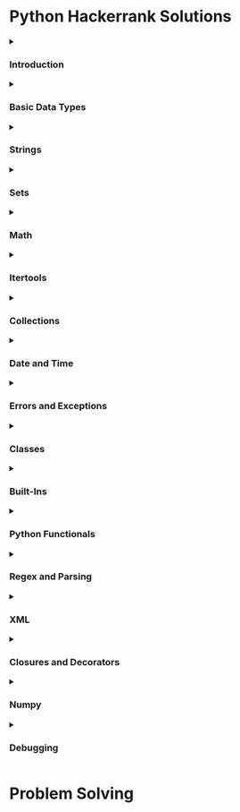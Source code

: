 # Python Hackerrank Solutions

<details><summary><h3>Introduction</h3></summary>
    
- [x] [Say "Hello, World!" With Python](https://github.com/Kevin-Lago/python-hackerrank-solutions/tree/main/src/introduction/say_hello_world_in_python)
- [x] [Python If-Else](https://github.com/Kevin-Lago/python-hackerrank-solutions/tree/main/src/introduction/python_if_else)
- [x] [Arithmetic Operators](https://github.com/Kevin-Lago/python-hackerrank-solutions/tree/main/src/introduction/arithmetic_operators)
- [x] [Python: Division](https://github.com/Kevin-Lago/python-hackerrank-solutions/tree/main/src/introduction/python_division)
- [x] [Loops](https://github.com/Kevin-Lago/python-hackerrank-solutions/tree/main/src/introduction/loops)
- [x] [Write a Function](https://github.com/Kevin-Lago/python-hackerrank-solutions/tree/main/src/introduction/write_a_function)
- [x] [Print Function](https://github.com/Kevin-Lago/python-hackerrank-solutions/tree/main/src/introduction/print_function)
</details>

<details><summary><h3>Basic Data Types</h3></summary>

- [x] [List Comprehensions](https://github.com/Kevin-Lago/python-hackerrank-solutions/tree/main/src/basic_data_types/list_comprehesions)
- [x] [Find the Runner-Up Score!](https://github.com/Kevin-Lago/python-hackerrank-solutions/tree/main/src/basic_data_types/find_the_runner_up_score)
- [ ] [Nested Lists](https://github.com/Kevin-Lago/python-hackerrank-solutions/tree/main/src/basic_data_types/nested_lists)
- [ ] [Finding the Percentage](https://github.com/Kevin-Lago/python-hackerrank-solutions/tree/main/src/basic_data_types/finding_the_percentage)
- [x] [Lists](https://github.com/Kevin-Lago/python-hackerrank-solutions/tree/main/src/basic_data_types/lists)
- [ ] [Tuples](https://github.com/Kevin-Lago/python-hackerrank-solutions/tree/main/src/basic_data_types/tuples)
</details>

<details><summary><h3>Strings</h3></summary>

- [x] [sWAP cASE](https://github.com/Kevin-Lago/python-hackerrank-solutions/tree/main/src/strings/swap_case)
- [x] [String Split and Join](https://github.com/Kevin-Lago/python-hackerrank-solutions/tree/main/src/strings/string_split_and_join)
- [x] [What's Your Name](https://github.com/Kevin-Lago/python-hackerrank-solutions/tree/main/src/strings/whats_your_name)
- [x] [Mutations](https://github.com/Kevin-Lago/python-hackerrank-solutions/tree/main/src/strings/mutations)
- [x] [Find a String](https://github.com/Kevin-Lago/python-hackerrank-solutions/tree/main/src/strings/find_a_string)
- [x] [String Validators](https://github.com/Kevin-Lago/python-hackerrank-solutions/tree/main/src/strings/string_validators)
- [x] [Text Alignment](https://github.com/Kevin-Lago/python-hackerrank-solutions/tree/main/src/strings/text_alignment)
- [x] [Text Wrap](https://github.com/Kevin-Lago/python-hackerrank-solutions/tree/main/src/strings/text_wrap)
- [ ] [Designer Door Mat](https://github.com/Kevin-Lago/python-hackerrank-solutions/tree/main/src/strings/designer_door_mat)
- [ ] [Alphabet Rangoli](https://github.com/Kevin-Lago/python-hackerrank-solutions/tree/main/src/strings/alphabet_rangoli)
- [x] [Capitalize!](https://github.com/Kevin-Lago/python-hackerrank-solutions/tree/main/src/strings/capitalize)
- [ ] [String Formatting](https://github.com/Kevin-Lago/python-hackerrank-solutions/tree/main/src/strings/string_formatting)
- [ ] [The Minion Game](https://github.com/Kevin-Lago/python-hackerrank-solutions/tree/main/src/strings/the_minion_game)
- [ ] [Merge The Tools!](https://github.com/Kevin-Lago/python-hackerrank-solutions/tree/main/src/strings/merge_the_tools)
</details>

<details><summary><h3>Sets</h3></summary>

- [ ] [Introduction to Sets](https://github.com/Kevin-Lago/python-hackerrank-solutions/tree/main/src/sets/introduction_to_sets)
- [ ] [No Idea!](https://github.com/Kevin-Lago/python-hackerrank-solutions/tree/main/src/sets/no_idea)
- [ ] [Symmetric Difference](https://github.com/Kevin-Lago/python-hackerrank-solutions/tree/main/src/sets/symmetric_difference)
- [ ] [Set ,add()](https://github.com/Kevin-Lago/python-hackerrank-solutions/tree/main/src/sets/set_add)
- [ ] [Set .discard(), .remove() & .pop()](https://github.com/Kevin-Lago/python-hackerrank-solutions/tree/main/src/sets/set_discard_remove_and_pop)
- [ ] [Set .union() Operation](https://github.com/Kevin-Lago/python-hackerrank-solutions/tree/main/src/sets/set_union_operation)
- [ ] [Set .intersection() Operation](https://github.com/Kevin-Lago/python-hackerrank-solutions/tree/main/src/sets/set_intersection_operation)
- [ ] [Set .difference() Operation](https://github.com/Kevin-Lago/python-hackerrank-solutions/tree/main/src/sets/set_difference_operation)
- [ ] [Set .symmetric_difference() Operation](https://github.com/Kevin-Lago/python-hackerrank-solutions/tree/main/src/sets/set_symmetric_difference_operation)
- [ ] [Set Mutations](https://github.com/Kevin-Lago/python-hackerrank-solutions/tree/main/src/sets/set_mutations)
- [ ] [The Captain's Room](https://github.com/Kevin-Lago/python-hackerrank-solutions/tree/main/src/sets/the_captains_room)
- [ ] [Check Subset](https://github.com/Kevin-Lago/python-hackerrank-solutions/tree/main/src/sets/check_subset)
- [ ] [Check Strict Superset](https://github.com/Kevin-Lago/python-hackerrank-solutions/tree/main/src/sets/check_strict_superset)
</details>

<details><summary><h3>Math</h3></summary>

- [ ] [Polar Coordinates](https://github.com/Kevin-Lago/python-hackerrank-solutions/tree/main/src/math/polar_coordinates)
- [ ] [Find Angle MBC](https://github.com/Kevin-Lago/python-hackerrank-solutions/tree/main/src/math/find_angle_mbc)
- [ ] [Triangle Quest 2](https://github.com/Kevin-Lago/python-hackerrank-solutions/tree/main/src/math/triangle_quest_2)
- [ ] [Mod Divmod](https://github.com/Kevin-Lago/python-hackerrank-solutions/tree/main/src/math/mod_divmod)
- [ ] [Power - Mod Power](https://github.com/Kevin-Lago/python-hackerrank-solutions/tree/main/src/math/power_mod_power)
- [ ] [Integers Come In All Sizes](https://github.com/Kevin-Lago/python-hackerrank-solutions/tree/main/src/math/integers_come_in_all_sizes)
</details>

<details><summary><h3>Itertools</h3></summary>

- [ ] [itertools.product()](https://github.com/Kevin-Lago/python-hackerrank-solutions/tree/main/src/itertools/itertools_product)
- [ ] [itertools.permutations()](https://github.com/Kevin-Lago/python-hackerrank-solutions/tree/main/src/itertools/itertools_permutations)
- [ ] [itertools.combinations()](https://github.com/Kevin-Lago/python-hackerrank-solutions/tree/main/src/itertools/itertools_combinations)
- [ ] [itertools.combinations_with_replacement()](https://github.com/Kevin-Lago/python-hackerrank-solutions/tree/main/src/itertools/itertools_combinations_with_replacements)
- [ ] [Compress the String!](https://github.com/Kevin-Lago/python-hackerrank-solutions/tree/main/src/itertools/compress_the_string)
- [ ] [Iterables and Iterators](https://github.com/Kevin-Lago/python-hackerrank-solutions/tree/main/src/itertools/iterables_and_iterators)
- [ ] [Maximize It!](https://github.com/Kevin-Lago/python-hackerrank-solutions/tree/main/src/itertools/maximize_it)
</details>

<details><summary><h3>Collections</h3></summary>

- [ ] [collections.Counter()](https://github.com/Kevin-Lago/python-hackerrank-solutions/tree/main/src/collections/collections_counter)
- [ ] [DefaultDict Tutorial](https://github.com/Kevin-Lago/python-hackerrank-solutions/tree/main/src/collections/defaultdict_tutorial)
- [ ] [Collections.namedtuple()](https://github.com/Kevin-Lago/python-hackerrank-solutions/tree/main/src/collections/collections_namedtuple)
- [ ] [Collections.OrderedDict()](https://github.com/Kevin-Lago/python-hackerrank-solutions/tree/main/src/collections/collections_ordereddict)
- [ ] [Word Order](https://github.com/Kevin-Lago/python-hackerrank-solutions/tree/main/src/collections/word_order)
- [ ] [Collections.deque()](https://github.com/Kevin-Lago/python-hackerrank-solutions/tree/main/src/collections/collections_deque)
- [ ] [Company Logo](https://github.com/Kevin-Lago/python-hackerrank-solutions/tree/main/src/collections/company_logo)
- [ ] [Piling Up!](https://github.com/Kevin-Lago/python-hackerrank-solutions/tree/main/src/collections/piling_up)
</details>

<details><summary><h3>Date and Time</h3></summary>

- [ ] [Calendar Module](https://github.com/Kevin-Lago/python-hackerrank-solutions/tree/main/src/date_and_time/calendar_module)
- [ ] [Time Delta](https://github.com/Kevin-Lago/python-hackerrank-solutions/tree/main/src/date_and_time/time_delta)
</details>

<details><summary><h3>Errors and Exceptions</h3></summary>

- [ ] [Exceptions](https://github.com/Kevin-Lago/python-hackerrank-solutions/tree/main/src/errors_and_exceptions/exceptions)
- [ ] [Incorrect Regex](https://github.com/Kevin-Lago/python-hackerrank-solutions/tree/main/src/errors_and_exceptions/incorrect_regex)
</details>

<details><summary><h3>Classes</h3></summary>

- [ ] [Classes: Dealing With Complex Numbers](https://github.com/Kevin-Lago/python-hackerrank-solutions/tree/main/src/classes/classes_dealing_with_complex_numbers)
- [ ] [Class 2 - Find the Torsional Angle](https://github.com/Kevin-Lago/python-hackerrank-solutions/tree/main/src/classes/class_2_find_the_torsional_angle)
</details>

<details><summary><h3>Built-Ins</h3></summary>

- [ ] [Zipped!](https://github.com/Kevin-Lago/python-hackerrank-solutions/tree/main/src/built_ins/zipped)
- [ ] [Input()](https://github.com/Kevin-Lago/python-hackerrank-solutions/tree/main/src/built_ins/input)
- [ ] [Python Evaluation](https://github.com/Kevin-Lago/python-hackerrank-solutions/tree/main/src/built_ins/python_evaluation)
- [ ] [Athlete Sort](https://github.com/Kevin-Lago/python-hackerrank-solutions/tree/main/src/built_ins/athlete_sort)
- [ ] [Any or All](https://github.com/Kevin-Lago/python-hackerrank-solutions/tree/main/src/built_ins/any_or_all)
- [ ] [ginortS](https://github.com/Kevin-Lago/python-hackerrank-solutions/tree/main/src/built_ins/ginorts)
</details>

<details><summary><h3>Python Functionals</h3></summary>

- [ ] [Map and Lambda Function](https://github.com/Kevin-Lago/python-hackerrank-solutions/tree/main/src/python_functionals/map_and_lambda_function)
- [ ] [Validating Email Addresses With a Filter](https://github.com/Kevin-Lago/python-hackerrank-solutions/tree/main/src/python_functionals/validating_email_addresses_with_a_filter)
- [ ] [Reduce Function](https://github.com/Kevin-Lago/python-hackerrank-solutions/tree/main/src/python_functionals/reduce_function)
</details>

<details><summary><h3>Regex and Parsing</h3></summary>

- [ ] [Detect Floating Point Number](https://github.com/Kevin-Lago/python-hackerrank-solutions/tree/main/src/regex_and_parsing/detect_floating_point_number)
- [ ] [Re.split()](https://github.com/Kevin-Lago/python-hackerrank-solutions/tree/main/src/regex_and_parsing/re_split)
- [ ] [Group(), Groups() & GroupDict()](https://github.com/Kevin-Lago/python-hackerrank-solutions/tree/main/src/regex_and_parsing/group_groups_and_groupdict)
- [ ] [Re.findall() & Re.finditer()](https://github.com/Kevin-Lago/python-hackerrank-solutions/tree/main/src/regex_and_parsing/re_findall_and_re_finditer)
- [ ] [Re.start() & Re.end()](https://github.com/Kevin-Lago/python-hackerrank-solutions/tree/main/src/regex_and_parsing/re_start_and_re_end)
- [ ] [Regex Substitution](https://github.com/Kevin-Lago/python-hackerrank-solutions/tree/main/src/regex_and_parsing/regex_substitution)
- [ ] [Validating Roman Numerals](https://github.com/Kevin-Lago/python-hackerrank-solutions/tree/main/src/regex_and_parsing/validating_roman_numerals)
- [ ] [Validating phone numbers](https://github.com/Kevin-Lago/python-hackerrank-solutions/tree/main/src/regex_and_parsing/validating_phone_numbers)
- [ ] [Validating and Parsing Email Addresses](https://github.com/Kevin-Lago/python-hackerrank-solutions/tree/main/src/regex_and_parsing/validating_and_parsing_email_addresses)
- [ ] [Hex Color Code](https://github.com/Kevin-Lago/python-hackerrank-solutions/tree/main/src/regex_and_parsing/hex_color_code)
- [ ] [HTML Parser - Part 1](https://github.com/Kevin-Lago/python-hackerrank-solutions/tree/main/src/regex_and_parsing/html_parser_part_1)
- [ ] [HTML Parser - Part 2](https://github.com/Kevin-Lago/python-hackerrank-solutions/tree/main/src/regex_and_parsing/html_parser_part_2)
- [ ] [Detect HTML Tags, Attributes and Attribute Values](https://github.com/Kevin-Lago/python-hackerrank-solutions/tree/main/src/regex_and_parsing/detect_html_tags_attributes_and_attribute_values)
- [ ] [Validating UID](https://github.com/Kevin-Lago/python-hackerrank-solutions/tree/main/src/regex_and_parsing/validating_uid)
- [ ] [Validating Credit Card Numbers](https://github.com/Kevin-Lago/python-hackerrank-solutions/tree/main/src/regex_and_parsing/validating_credit_card_numbers)
- [ ] [Validating Postal Codes](https://github.com/Kevin-Lago/python-hackerrank-solutions/tree/main/src/regex_and_parsing/validating_postal_codes)
- [ ] [Matrix Script](https://github.com/Kevin-Lago/python-hackerrank-solutions/tree/main/src/regex_and_parsing/matrix_script)
</details>

<details><summary><h3>XML</h3></summary>

- [ ] [XML 1 - Find the Score](https://github.com/Kevin-Lago/python-hackerrank-solutions/tree/main/src/xml/xml_1_find_the_score)
- [ ] [XML2 - Find the Maximum Depth](https://github.com/Kevin-Lago/python-hackerrank-solutions/tree/main/src/xml/xml2_find_the_maximum_depth)
</details>

<details><summary><h3>Closures and Decorators</h3></summary>

- [ ] [Standardize Mobile Number Using Decorators](https://github.com/Kevin-Lago/python-hackerrank-solutions/tree/main/src/closures_and_decorators)
- [ ] [Decorators 2 - Name Directory](https://github.com/Kevin-Lago/python-hackerrank-solutions/tree/main/src/closures_and_decorators)
</details>

<details><summary><h3>Numpy</h3></summary>

- [ ] [Arrays](https://github.com/Kevin-Lago/python-hackerrank-solutions/tree/main/src/numpy/arrays)
- [ ] [Shape and Reshape](https://github.com/Kevin-Lago/python-hackerrank-solutions/tree/main/src/numpy/shape_and_reshape)
- [ ] [Transpose and Flatten](https://github.com/Kevin-Lago/python-hackerrank-solutions/tree/main/src/numpy/transpose_and_flatten)
- [ ] [Concatenate](https://github.com/Kevin-Lago/python-hackerrank-solutions/tree/main/src/numpy/concatenate)
- [ ] [Zeroes and Ones](https://github.com/Kevin-Lago/python-hackerrank-solutions/tree/main/src/numpy/zeros_and_ones)
- [ ] [Eye and Identity](https://github.com/Kevin-Lago/python-hackerrank-solutions/tree/main/src/numpy/eye_and_identity)
- [ ] [Array Mathematics](https://github.com/Kevin-Lago/python-hackerrank-solutions/tree/main/src/numpy/array_mathematics)
- [ ] [Floor, Ceil and Rint](https://github.com/Kevin-Lago/python-hackerrank-solutions/tree/main/src/numpy/floor_ceil_and_rint)
- [ ] [Sum and Prod](https://github.com/Kevin-Lago/python-hackerrank-solutions/tree/main/src/numpy/sum_and_prod)
- [ ] [Min and Max](https://github.com/Kevin-Lago/python-hackerrank-solutions/tree/main/src/numpy/min_and_max)
- [ ] [Mean, Var, and Std](https://github.com/Kevin-Lago/python-hackerrank-solutions/tree/main/src/numpy/mean_var_and_std)
- [ ] [Dot and Cross](https://github.com/Kevin-Lago/python-hackerrank-solutions/tree/main/src/numpy/dot_and_cross)
- [ ] [Inner and Outer](https://github.com/Kevin-Lago/python-hackerrank-solutions/tree/main/src/numpy/inner_and_outer)
- [ ] [Polynomials](https://github.com/Kevin-Lago/python-hackerrank-solutions/tree/main/src/numpy/polynomials)
- [ ] [Linear Algebra](https://github.com/Kevin-Lago/python-hackerrank-solutions/tree/main/src/numpy/linear_algebra)
</details>

<details><summary><h3>Debugging</h3></summary>

- [ ] [Words Score](https://github.com/Kevin-Lago/python-hackerrank-solutions/tree/main/src/debugging/words_score)
- [ ] [Default Arguments](https://github.com/Kevin-Lago/python-hackerrank-solutions/tree/main/src/debugging/default_arguments)
</details>

# Problem Solving
